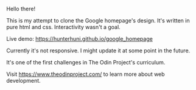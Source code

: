 Hello there!

This is my attempt to clone the Google homepage's design. It's written in pure html and css. Interactivity wasn't a goal.

Live demo: https://hunterhuni.github.io/google_homepage

Currently it's not responsive. I might update it at some point in the future.

It's one of the first challenges in The Odin Project's curriculum.

Visit https://www.theodinproject.com/ to learn more about web development.